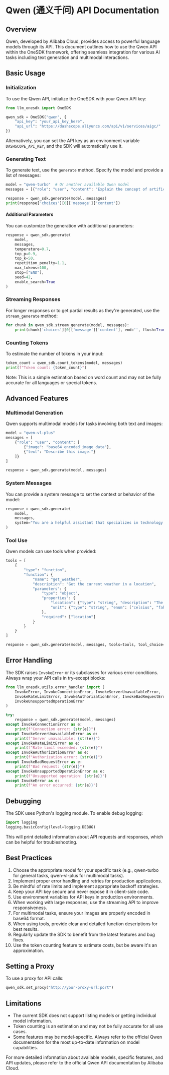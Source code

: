 # Qwen (通义千问) API Documentation

## Overview

Qwen, developed by Alibaba Cloud, provides access to powerful language models through its API. This document outlines how to use the Qwen API within the OneSDK framework, offering seamless integration for various AI tasks including text generation and multimodal interactions.

## Basic Usage

### Initialization

To use the Qwen API, initialize the OneSDK with your Qwen API key:

```python
from llm_onesdk import OneSDK

qwen_sdk = OneSDK("qwen", {
    "api_key": "your_api_key_here",
    "api_url": "https://dashscope.aliyuncs.com/api/v1/services/aigc/"  # Optional: Use this to override the default base URL
})
```

Alternatively, you can set the API key as an environment variable `DASHSCOPE_API_KEY`, and the SDK will automatically use it.

### Generating Text

To generate text, use the `generate` method. Specify the model and provide a list of messages:

```python
model = "qwen-turbo"  # Or another available Qwen model
messages = [{"role": "user", "content": "Explain the concept of artificial intelligence."}]

response = qwen_sdk.generate(model, messages)
print(response['choices'][0]['message']['content'])
```

#### Additional Parameters

You can customize the generation with additional parameters:

```python
response = qwen_sdk.generate(
    model,
    messages,
    temperature=0.7,
    top_p=0.9,
    top_k=50,
    repetition_penalty=1.1,
    max_tokens=100,
    stop=["END"],
    seed=42,
    enable_search=True
)
```

### Streaming Responses

For longer responses or to get partial results as they're generated, use the `stream_generate` method:

```python
for chunk in qwen_sdk.stream_generate(model, messages):
    print(chunk['choices'][0]['message']['content'], end='', flush=True)
```

### Counting Tokens

To estimate the number of tokens in your input:

```python
token_count = qwen_sdk.count_tokens(model, messages)
print(f"Token count: {token_count}")
```

Note: This is a simple estimation based on word count and may not be fully accurate for all languages or special tokens.

## Advanced Features

### Multimodal Generation

Qwen supports multimodal models for tasks involving both text and images:

```python
model = "qwen-vl-plus"
messages = [
    {"role": "user", "content": [
        {"image": "base64_encoded_image_data"},
        {"text": "Describe this image."}
    ]}
]

response = qwen_sdk.generate(model, messages)
```

### System Messages

You can provide a system message to set the context or behavior of the model:

```python
response = qwen_sdk.generate(
    model,
    messages,
    system="You are a helpful assistant that specializes in technology."
)
```

### Tool Use

Qwen models can use tools when provided:

```python
tools = [
    {
        "type": "function",
        "function": {
            "name": "get_weather",
            "description": "Get the current weather in a location",
            "parameters": {
                "type": "object",
                "properties": {
                    "location": {"type": "string", "description": "The city and state, e.g. San Francisco, CA"},
                    "unit": {"type": "string", "enum": ["celsius", "fahrenheit"]}
                },
                "required": ["location"]
            }
        }
    }
]

response = qwen_sdk.generate(model, messages, tools=tools, tool_choice="auto")
```

## Error Handling

The SDK raises `InvokeError` or its subclasses for various error conditions. Always wrap your API calls in try-except blocks:

```python
from llm_onesdk.utils.error_handler import (
    InvokeError, InvokeConnectionError, InvokeServerUnavailableError,
    InvokeRateLimitError, InvokeAuthorizationError, InvokeBadRequestError,
    InvokeUnsupportedOperationError
)

try:
    response = qwen_sdk.generate(model, messages)
except InvokeConnectionError as e:
    print(f"Connection error: {str(e)}")
except InvokeServerUnavailableError as e:
    print(f"Server unavailable: {str(e)}")
except InvokeRateLimitError as e:
    print(f"Rate limit exceeded: {str(e)}")
except InvokeAuthorizationError as e:
    print(f"Authorization error: {str(e)}")
except InvokeBadRequestError as e:
    print(f"Bad request: {str(e)}")
except InvokeUnsupportedOperationError as e:
    print(f"Unsupported operation: {str(e)}")
except InvokeError as e:
    print(f"An error occurred: {str(e)}")
```

## Debugging

The SDK uses Python's logging module. To enable debug logging:

```python
import logging
logging.basicConfig(level=logging.DEBUG)
```

This will print detailed information about API requests and responses, which can be helpful for troubleshooting.

## Best Practices

1. Choose the appropriate model for your specific task (e.g., qwen-turbo for general tasks, qwen-vl-plus for multimodal tasks).
2. Implement proper error handling and retries for production applications.
3. Be mindful of rate limits and implement appropriate backoff strategies.
4. Keep your API key secure and never expose it in client-side code.
5. Use environment variables for API keys in production environments.
6. When working with large responses, use the streaming API to improve responsiveness.
7. For multimodal tasks, ensure your images are properly encoded in base64 format.
8. When using tools, provide clear and detailed function descriptions for best results.
9. Regularly update the SDK to benefit from the latest features and bug fixes.
10. Use the token counting feature to estimate costs, but be aware it's an approximation.

## Setting a Proxy

To use a proxy for API calls:

```python
qwen_sdk.set_proxy("http://your-proxy-url:port")
```

## Limitations

- The current SDK does not support listing models or getting individual model information.
- Token counting is an estimation and may not be fully accurate for all use cases.
- Some features may be model-specific. Always refer to the official Qwen documentation for the most up-to-date information on model capabilities.

For more detailed information about available models, specific features, and API updates, please refer to the official Qwen API documentation by Alibaba Cloud.
